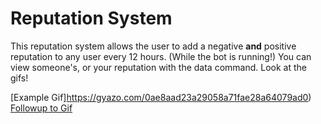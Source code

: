 # Reputation System
This reputation system allows the user to add a negative **and** positive reputation to any user every 12 hours. (While the bot is running!)
You can view someone's, or your reputation with the data command. Look at the gifs!

[Example Gif]https://gyazo.com/0ae8aad23a29058a71fae28a64079ad0)
[Followup to Gif](http://prntscr.com/kvisvh)